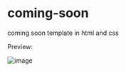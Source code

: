 # coming-soon
coming soon template in html and css


Preview:

![image](https://user-images.githubusercontent.com/43448819/179458351-912d8153-9437-4120-b94f-a18c12843582.png)
